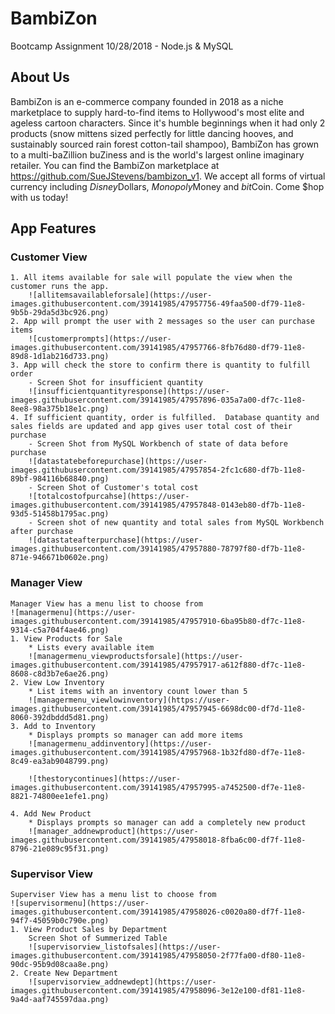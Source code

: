 # BambiZon
Bootcamp Assignment 10/28/2018 - Node.js &amp; MySQL
## About Us
BambiZon is an e-commerce company founded in 2018 as a niche marketplace to supply hard-to-find items to Hollywood's most elite and ageless cartoon characters.  Since it's humble beginnings when it had only 2 products (snow mittens sized perfectly for little dancing hooves, and sustainably sourced rain forest cotton-tail shampoo), BambiZon has grown to a multi-baZillion buZiness and is the world's largest online imaginary retailer.  You can find the BambiZon marketplace at https://github.com/SueJStevens/bambizon_v1.  We accept all forms of virtual currency including $Disney$Dollars, $Monopoly$Money and $bit$Coin.  Come $hop with us today!
## App Features
### Customer View
    1. All items available for sale will populate the view when the customer runs the app.
        ![allitemsavailableforsale](https://user-images.githubusercontent.com/39141985/47957756-49faa500-df79-11e8-9b5b-29da5d3bc926.png)
    2. App will prompt the user with 2 messages so the user can purchase items
        ![customerprompts](https://user-images.githubusercontent.com/39141985/47957766-8fb76d80-df79-11e8-89d8-1d1ab216d733.png)
    3. App will check the store to confirm there is quantity to fulfill order
        - Screen Shot for insufficient quantity
        ![insufficientquantityresponse](https://user-images.githubusercontent.com/39141985/47957896-035a7a00-df7c-11e8-8ee8-98a375b18e1c.png)
    4. If sufficient quantity, order is fulfilled.  Database quantity and sales fields are updated and app gives user total cost of their purchase 
        - Screen Shot from MySQL Workbench of state of data before purchase
        ![datastatebeforepurchase](https://user-images.githubusercontent.com/39141985/47957854-2fc1c680-df7b-11e8-89bf-984116b68840.png)
        - Screen Shot of Customer's total cost
        ![totalcostofpurcahse](https://user-images.githubusercontent.com/39141985/47957848-0143eb80-df7b-11e8-93d5-51458b1795ac.png)
        - Screen shot of new quantity and total sales from MySQL Workbench after purchase
        ![datastateafterpurchase](https://user-images.githubusercontent.com/39141985/47957880-78797f80-df7b-11e8-871e-946671b0602e.png)


### Manager View
    Manager View has a menu list to choose from
    ![managermenu](https://user-images.githubusercontent.com/39141985/47957910-6ba95b80-df7c-11e8-9314-c5a704f4ae46.png)
    1. View Products for Sale
        * Lists every available item
        ![managermenu_viewproductsforsale](https://user-images.githubusercontent.com/39141985/47957917-a612f880-df7c-11e8-8608-c8d3b7e6ae26.png)
    2. View Low Inventory
        * List items with an inventory count lower than 5
        ![managermenu_viewlowinventory](https://user-images.githubusercontent.com/39141985/47957945-6698dc00-df7d-11e8-8060-392dbddd5d81.png)
    3. Add to Inventory
        * Displays prompts so manager can add more items
        ![managermenu_addinventory](https://user-images.githubusercontent.com/39141985/47957968-1b32fd80-df7e-11e8-8c49-ea3ab9048799.png)

        ![thestorycontinues](https://user-images.githubusercontent.com/39141985/47957995-a7452500-df7e-11e8-8821-74800ee1efe1.png)

    4. Add New Product
        * Displays prompts so manager can add a completely new product
        ![manager_addnewproduct](https://user-images.githubusercontent.com/39141985/47958018-8fba6c00-df7f-11e8-8796-21e089c95f31.png)
        
### Supervisor View
    Superviser View has a menu list to choose from
    ![supervisormenu](https://user-images.githubusercontent.com/39141985/47958026-c0020a80-df7f-11e8-94f7-45059b0c790e.png)
    1. View Product Sales by Department
        Screen Shot of Summerized Table
        ![supervisorview_listofsales](https://user-images.githubusercontent.com/39141985/47958050-2f77fa00-df80-11e8-90dc-95b9d08caa8e.png)
    2. Create New Department
        ![supervisorview_addnewdept](https://user-images.githubusercontent.com/39141985/47958096-3e12e100-df81-11e8-9a4d-aaf745597daa.png)
